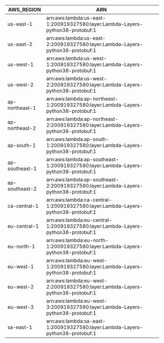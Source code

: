 AWS_REGION      |  ARN
----------------|------------------------------------------------------------------------------------
us-east-1       |  arn:aws:lambda:us-east-1:200919327580:layer:Lambda-Layers-python38-protobuf:1
us-east-2       |  arn:aws:lambda:us-east-2:200919327580:layer:Lambda-Layers-python38-protobuf:1
us-west-1       |  arn:aws:lambda:us-west-1:200919327580:layer:Lambda-Layers-python38-protobuf:1
us-west-2       |  arn:aws:lambda:us-west-2:200919327580:layer:Lambda-Layers-python38-protobuf:1
ap-northeast-1  |  arn:aws:lambda:ap-northeast-1:200919327580:layer:Lambda-Layers-python38-protobuf:1
ap-northeast-2  |  arn:aws:lambda:ap-northeast-2:200919327580:layer:Lambda-Layers-python38-protobuf:1
ap-south-1      |  arn:aws:lambda:ap-south-1:200919327580:layer:Lambda-Layers-python38-protobuf:1
ap-southeast-1  |  arn:aws:lambda:ap-southeast-1:200919327580:layer:Lambda-Layers-python38-protobuf:1
ap-southeast-2  |  arn:aws:lambda:ap-southeast-2:200919327580:layer:Lambda-Layers-python38-protobuf:1
ca-central-1    |  arn:aws:lambda:ca-central-1:200919327580:layer:Lambda-Layers-python38-protobuf:1
eu-central-1    |  arn:aws:lambda:eu-central-1:200919327580:layer:Lambda-Layers-python38-protobuf:1
eu-north-1      |  arn:aws:lambda:eu-north-1:200919327580:layer:Lambda-Layers-python38-protobuf:1
eu-west-1       |  arn:aws:lambda:eu-west-1:200919327580:layer:Lambda-Layers-python38-protobuf:1
eu-west-2       |  arn:aws:lambda:eu-west-2:200919327580:layer:Lambda-Layers-python38-protobuf:1
eu-west-3       |  arn:aws:lambda:eu-west-3:200919327580:layer:Lambda-Layers-python38-protobuf:1
sa-east-1       |  arn:aws:lambda:sa-east-1:200919327580:layer:Lambda-Layers-python38-protobuf:1
